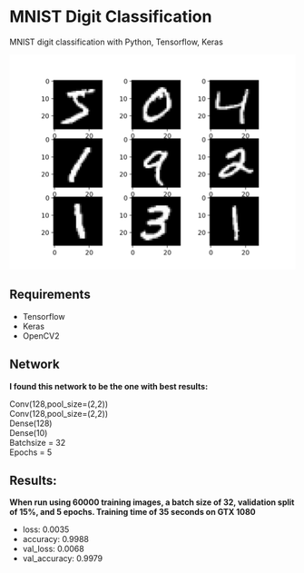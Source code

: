 # MNIST Digit Classification

MNIST digit classification with Python, Tensorflow, Keras

![This is a alt text.](/mnist_digits.png "MNIST Digits")

## Requirements
* Tensorflow
* Keras
* OpenCV2

## Network
**I found this network to be the one with best results:**

Conv(128,pool_size=(2,2))  
Conv(128,pool_size=(2,2))  
Dense(128)  
Dense(10)  
Batchsize = 32  
Epochs = 5

## Results:
**When run using 60000 training images, a batch size of 32, validation split of 15%, and 5 epochs. Training time of 35 seconds on GTX 1080**
* loss: 0.0035
* accuracy: 0.9988 
* val_loss: 0.0068
* val_accuracy: 0.9979



